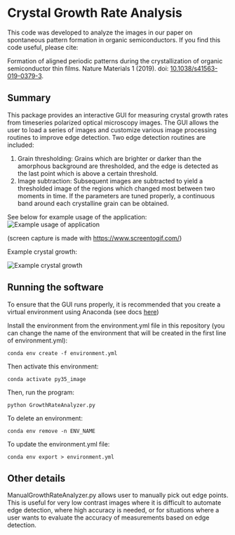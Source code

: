 # Crystal Growth Rate Analysis
This code was developed to analyze the images in our paper on spontaneous pattern formation in organic semiconductors. If you find this code useful, please cite:

Formation of aligned periodic patterns during the crystallization of organic semiconductor thin films. Nature Materials 1 (2019). doi: [10.1038/s41563-019-0379-3](https://doi.org/10.1038/s41563-019-0379-3).

## Summary
This package provides an interactive GUI for measuring crystal growth rates from timeseries polarized optical microscopy images.
The GUI allows the user to load a series of images and customize various image processing routines to improve edge detection. Two edge detection routines are included:

1. Grain thresholding: Grains which are brighter or darker than the amorphous background are thresholded, and the edge is detected as the last point which is above a certain threshold.
2. Image subtraction: Subsequent images are subtracted to yield a thresholded image of the regions which changed most between two moments in time. If the parameters are tuned properly, a continuous band around each crystalline grain can be obtained.

See below for example usage of the application:
![Example usage of application](https://github.com/jsbangsund/crystal-growth-rate-analysis/blob/master/example_usage.gif)

(screen capture is made with https://www.screentogif.com/)

Example crystal growth:

![Example crystal growth](https://github.com/jsbangsund/crystal-growth-rate-analysis/blob/master/example_crystal_growth.gif)

## Running the software
To ensure that the GUI runs properly, it is recommended that you create a virtual environment using Anaconda (see docs [here](https://docs.conda.io/projects/conda/en/latest/user-guide/tasks/manage-environments.html#create-env-file-manually))

Install the environment from the environment.yml file in this repository (you can change the name of the environment that will be created in the first line of environment.yml):

    conda env create -f environment.yml

Then activate this environment:

    conda activate py35_image
    
Then, run the program:

    python GrowthRateAnalyzer.py
    
To delete an environment:

    conda env remove -n ENV_NAME
    
To update the environment.yml file:
    
    conda env export > environment.yml
    
## Other details
ManualGrowthRateAnalyzer.py allows user to manually pick out edge points.
This is useful for very low contrast images where it is difficult to automate edge detection, where high accuracy is needed, or for situations where a user wants to evaluate the accuracy of measurements based on edge detection.
